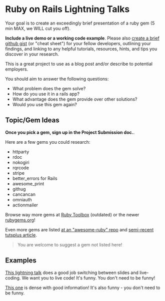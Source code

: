 # Ruby on Rails Lightning Talks

Your goal is to create an exceedingly brief presentation of a ruby gem (5 min MAX, we WILL cut you off).


**Include a live demo or a working code example**. Please also [create a brief github gist](https://help.github.com/articles/creating-gists/) (or "cheat sheet") for your fellow developers, outlining your findings, and linking to any helpful tutorials, resources, hints, and tips you discover in your research. 

This is a great project to use as a blog post and/or describe to potential employers.

You should aim to answer the following questions:

- What problem does the gem solve?
- How do you use it in a rails app?
- What advantage does the gem provide over other solutions?
- Would you use this gem again?

## Topic/Gem Ideas

**Once you pick a gem, sign up in the Project Submission doc.**.

Here are a few gems you could research: 

* httparty
* rdoc
* nokogiri
* rqrcode
* stripe
* better_errors for Rails
* awesome_print
* githug
* cancancan
* omniauth
* actionmailer

Browse way more gems at  [Ruby Toolbox](https://www.ruby-toolbox.com/) (outdated) or the newer [rubygems.org](https://rubygems.org/)!

Even more gems are listed [at an "awesome-ruby" repo](https://github.com/markets/awesome-ruby) and [semi-recent tutsplus article](http://code.tutsplus.com/articles/24-extremely-useful-ruby-gems-for-web-development--net-23863).


> You are welcome to suggest a gem not listed here!

## Examples

[This lightning talk](https://www.destroyallsoftware.com/talks/wat) does a good job switching between slides and live-coding. We want you to live code! It's funny. You don't need to be funny!

[This one](https://www.youtube.com/watch?v=i4cryg-q_YM) is dense with good information! It's also funny - you don't need to be funny.

<!--
## Part II - Project-Based Talk

Now that you've had more experience investigating gems and technologies for a project, prepare another lightning talk!

You could talk about another gem like devise, a feature of Rails like mailers, or a front-end technology like SASS/SCSS. It should be something we haven't covered as a group.  

Try to tie your talk to something you worked on during your project - maybe:

- something you explored for the project, 
- something that solves a problem you encountered during the project,
- something you would want to incorporate into a future version of the project, 
- or something you're excited to use for a different project that feels more feasible after the last project.


**Once you pick your new topic, sign up a second time in [this google doc](https://docs.google.com/spreadsheets/d/1L-gFsFvXYKqLjJe28th0F98fgQJ3rZ3XwlXTlr7jquc/edit?usp=sharing)**. You should not have the same topic as someone else on your team.

Again, write a gist and prepare a demo if possible.  You should aim to answer the following questions:

- What about a previous project inspired you to investigate this topic?
- What problem does the tool you're describing solve?
- How do you use it in a rails app?
-->
